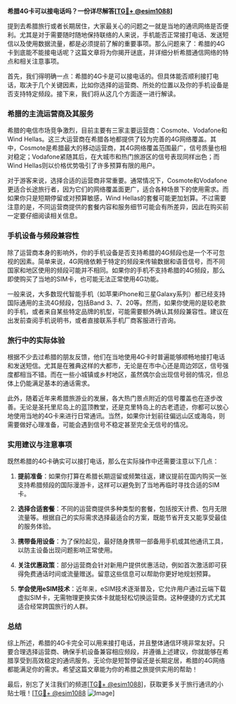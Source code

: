 **希腊4G卡可以接电话吗？一份详尽解答[[TG💪+ @esim1088](https://t.me/s/esim1088)]**

提到去希腊旅行或者长期居住，大家最关心的问题之一就是当地的通讯网络是否便利。尤其是对于需要随时随地保持联络的人来说，手机能否正常接打电话、发送短信以及使用数据流量，都是必须提前了解的重要事项。那么问题来了：希腊的4G卡到底能不能接电话呢？这篇文章将为你揭开谜底，并详细分析希腊通信网络的特点和相关注意事项。

首先，我们得明确一点：希腊的4G卡是可以接电话的。但具体能否顺利接打电话，取决于几个关键因素，比如你选择的运营商、所处的位置以及你的手机设备是否支持特定频段。接下来，我们将从这几个方面逐一进行解读。

### 希腊的主流运营商及其服务

希腊的电信市场竞争激烈，目前主要有三家主要运营商：Cosmote、Vodafone和Wind Hellas。这三大运营商在希腊各地都提供了较为完善的4G网络覆盖。其中，Cosmote是希腊最大的移动运营商，其4G网络覆盖范围最广，信号质量也相对稳定；Vodafone紧随其后，在大城市和热门旅游区的信号表现同样出色；而Wind Hellas则以价格优势吸引了许多预算有限的用户。

对于游客来说，选择合适的运营商非常重要。通常情况下，Cosmote和Vodafone更适合长途旅行者，因为它们的网络覆盖面更广，适合各种场景下的使用需求。而如果你只是短期停留或对预算敏感，Wind Hellas的套餐可能更加划算。不过需要注意的是，不同运营商提供的套餐内容和服务细节可能会有所差异，因此在购买前一定要仔细阅读相关信息。

### 手机设备与频段兼容性

除了运营商本身的影响外，你的手机设备是否支持希腊的4G频段也是一个不可忽视的因素。简单来说，4G网络依赖于特定的频段来传输数据和语音信号，而不同国家和地区使用的频段可能并不相同。如果你的手机不支持希腊的4G频段，那么即使购买了当地的SIM卡，也可能无法正常使用4G功能。

一般来说，大多数现代智能手机（如苹果iPhone和三星Galaxy系列）都已经支持国际通用的主流4G频段，包括Band 3、7、20等。然而，如果你使用的是较老款的手机，或者来自某些特定品牌的机型，可能需要额外确认其频段兼容性。建议在出发前查阅手机说明书，或者直接联系手机厂商客服进行咨询。

### 旅行中的实际体验

根据不少去过希腊的朋友反馈，他们在当地使用4G卡时普遍能够顺畅地接打电话和发送短信。尤其是在雅典这样的大都市，无论是在市中心还是周边郊区，信号强度都相当不错。而在一些小城镇或乡村地区，虽然偶尔会出现信号弱的情况，但总体上仍能满足基本的通话需求。

此外，随着近年来希腊旅游业的发展，各大热门景点附近的信号覆盖也在逐步改善。无论是圣托里尼岛上的蓝顶教堂，还是克里特岛上的古老遗迹，你都可以放心地使用当地的4G卡来进行日常通讯。当然，如果你计划前往偏远山区或海岛，则需要做好心理准备，可能会遇到信号不稳定甚至完全无信号的情况。

### 实用建议与注意事项

既然希腊的4G卡确实可以接打电话，那么在实际操作中还需要注意以下几点：

1. **提前准备**：如果你打算在希腊长期逗留或频繁往返，建议提前在国内购买一张支持希腊频段的国际漫游卡，这样可以避免到了当地再临时寻找合适的SIM卡。
   
2. **选择合适套餐**：不同的运营商提供多种类型的套餐，包括按天计费、包月无限流量等。根据自己的实际需求选择最适合的方案，既能节省开支又能享受最佳的服务体验。

3. **携带备用设备**：为了保险起见，最好随身携带一部备用手机或其他通讯工具，以防主设备出现问题影响正常使用。

4. **关注优惠政策**：部分运营商会针对新用户提供优惠活动，例如首次激活即可获得免费通话时间或流量赠送。留意这些信息可以帮助你更好地规划预算。

5. **学会使用eSIM技术**：近年来，eSIM技术逐渐普及，它允许用户通过云端下载虚拟SIM卡，无需物理更换实体卡就能轻松切换运营商。这种便捷的方式尤其适合经常跨国旅行的人群。

### 总结

综上所述，希腊的4G卡完全可以用来接打电话，并且整体通信环境非常友好。只要合理选择运营商、确保手机设备兼容相应频段，并遵循上述建议，你就能够在希腊享受到高效稳定的通讯服务。无论你是短暂停留还是长期定居，希腊的4G网络都能满足你的需求。希望这篇文章能为你的希腊之旅提供实用的帮助！

最后，别忘了关注我们的频道[[TG💪+ @esim1088](https://t.me/s/esim1088)]，获取更多关于旅行通讯的小贴士哦！[[TG💪+ @esim1088](https://t.me/s/esim1088) ![Image](https://i.postimg.cc/4NQfJmqS/Snipaste-2025-05-13-00-14-12.png)]